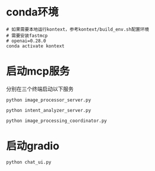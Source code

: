 # conda环境
```
# 如果需要本地运行kontext，参考kontext/build_env.sh配置环境
# 需要安装fastmcp
# openai=0.28.0
conda activate kontext

```

# 启动mcp服务

分别在三个终端启动以下服务

```
python image_processor_server.py

python intent_analyzer_server.py

python image_processing_coordinator.py
```

# 启动gradio

```shell
python chat_ui.py
```